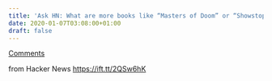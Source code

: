 ```yaml
---
title: 'Ask HN: What are more books like “Masters of Doom” or “Showstoppers”'
date: 2020-01-07T03:08:00+01:00
draft: false
---
```


[Comments](https://news.ycombinator.com/item?id=21975474)  
  
from Hacker News https://ift.tt/2QSw6hK